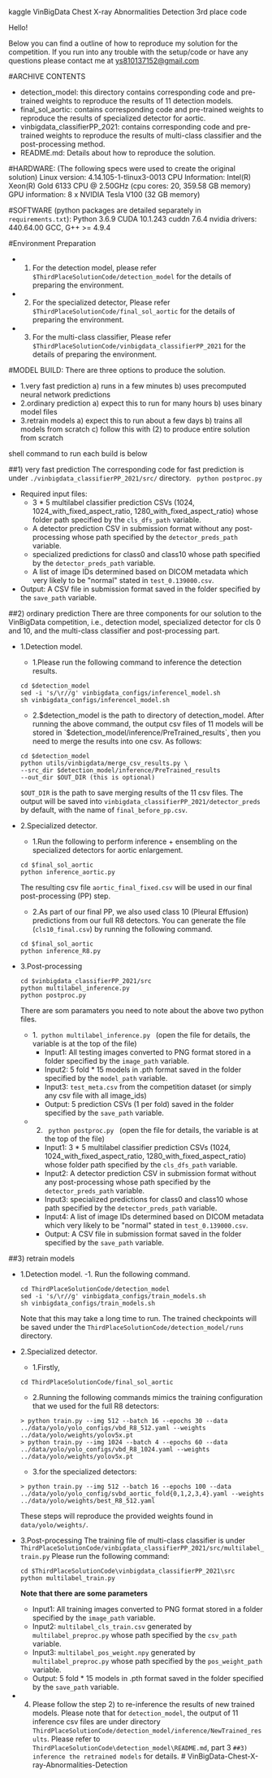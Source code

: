 kaggle VinBigData Chest X-ray Abnormalities Detection 3rd place code

Hello!

Below you can find a outline of how to reproduce my solution for the <VinBigData Chest X-ray Abnormalities Detection> competition.
If you run into any trouble with the setup/code or have any questions please contact me at <ys810137152@gmail.com>

#ARCHIVE CONTENTS
- detection_model: this directory contains corresponding code and pre-trained weights to reproduce the results of
 11 detection models. 
- final_sol_aortic: contains corresponding code and pre-trained weights to reproduce the results of specialized detector
for aortic. 
- vinbigdata_classifierPP_2021: contains corresponding code and pre-trained weights to reproduce the results 
of multi-class classifier and the post-processing method.
- README.md: Details about how to reproduce the solution.

#HARDWARE: (The following specs were used to create the original solution)
Linux version: 4.14.105-1-tlinux3-0013
CPU Information: Intel(R) Xeon(R) Gold 6133 CPU @ 2.50GHz (cpu cores: 20, 359.58 GB memory)
GPU information: 8 x NVIDIA Tesla V100 (32 GB memory)

#SOFTWARE (python packages are detailed separately in `requirements.txt`):
Python 3.6.9
CUDA 10.1.243
cuddn 7.6.4
nvidia drivers: 440.64.00
GCC, G++ >= 4.9.4


#Environment Preparation
- 1. For the detection model, please refer `$ThirdPlaceSolutionCode/detection_model` for the details of preparing the environment.
- 2. For the specialized detector, Please refer `$ThirdPlaceSolutionCode/final_sol_aortic` for the details of preparing the environment.
- 3. For the multi-class classifier, Please refer `$ThirdPlaceSolutionCode/vinbigdata_classifierPP_2021` for the details of preparing the environment.

#MODEL BUILD: There are three options to produce the solution.
- 1.very fast prediction
    a) runs in a few minutes
    b) uses precomputed neural network predictions
- 2.ordinary prediction
    a) expect this to run for many hours
    b) uses binary model files
- 3.retrain models
    a) expect this to run about a few days
    b) trains all models from scratch
    c) follow this with (2) to produce entire solution from scratch


shell command to run each build is below

##1) very fast prediction
The corresponding code for fast prediction is under `./vinbigdata_classifierPP_2021/src/` directory.
<code> python postproc.py </code>
- Required input files: 
    - 3 \* 5 multilabel classifier prediction CSVs (1024, 1024_with_fixed_aspect_ratio, 1280_with_fixed_aspect_ratio) whose folder path specified by the `cls_dfs_path` variable.
    - A detector prediction CSV in submission format without any post-processing whose path specified by the `detector_preds_path` variable.
    - specialized predictions for class0 and class10 whose path specified by the `detector_preds_path` variable.
    - A list of image IDs determined based on DICOM metadata which very likely to be "normal" stated in `test_0.139000.csv`.
- Output: A CSV file in submission format saved in the folder specified by the `save_path` variable.

##2) ordinary prediction
There are three components for our solution to the VinBigData competition, i.e., detection model, 
specialized detector for cls 0 and 10, and the multi-class classifier and post-processing part.

- 1.Detection model.
    - 1.Please run the following command to inference the detection results.
    
    ```
    cd $detection_model
    sed -i 's/\r//g' vinbigdata_configs/inferencel_model.sh
    sh vinbigdata_configs/inferencel_model.sh
    ```
    
    - 2.$detection_model is the path to directory of detection_model. After running the above command, the output csv files of 11 models will be stored in 
    `$detection_model/inference/PreTrained_results`, then you need to merge the results into one csv.
    As follows:
    
    ```
    cd $detection_model
    python utils/vinbigdata/merge_csv_results.py \
    --src_dir $detection_model/inference/PreTrained_results
    --out_dir $OUT_DIR (this is optional)
    ```
    `$OUT_DIR` is the path to save merging results of the 11 csv files. The output will be saved into
    `vinbigdata_classifierPP_2021/detector_preds` by default, with the name of `final_before_pp.csv`.
    
- 2.Specialized detector.
    - 1.Run the following to perform inference + ensembling on the specialized detectors for aortic enlargement.
    ```
    cd $final_sol_aortic
    python inference_aortic.py
    ```
    The resulting csv file `aortic_final_fixed.csv` will be used in our final post-processing (PP) step.
    
    - 2.As part of our final PP, we also used class 10 (Pleural Effusion) predictions from our full R8 detectors. 
    You can generate the file (`cls10_final.csv`) by running the following command.
    ```
    cd $final_sol_aortic
    python inference_R8.py
    ```
- 3.Post-processing
    ```
    cd $vinbigdata_classifierPP_2021/src
    python multilabel_inference.py
    python postproc.py
    ```
    There are som paramaters you need to note about the above two python files.
    - 1.<code> python multilabel_inference.py </code> (open the file for details, the variable is at the top of the file)
        - Input1: All testing images converted to PNG format stored in a folder specified by the `image_path` variable.
        - Input2: 5 fold \* 15 models in .pth format saved in the folder specified by the `model_path` variable.
        - Input3: `test_meta.csv` from the competition dataset (or simply any csv file with all image_ids)
        - Output: 5 prediction CSVs (1 per fold) saved in the folder specified by the `save_path` variable.
    - 2. <code> python postproc.py </code> (open the file for details, the variable is at the top of the file)
        - Input1: 3 \* 5 multilabel classifier prediction CSVs (1024, 1024_with_fixed_aspect_ratio, 1280_with_fixed_aspect_ratio) whose folder path specified by the `cls_dfs_path` variable.
        - Input2: A detector prediction CSV in submission format without any post-processing whose path specified by the `detector_preds_path` variable.
        - Input3: specialized predictions for class0 and class10 whose path specified by the `detector_preds_path` variable.
        - Input4: A list of image IDs determined based on DICOM metadata which very likely to be "normal" stated in `test_0.139000.csv`.
        - Output: A CSV file in submission format saved in the folder specified by the `save_path` variable.


##3) retrain models
- 1.Detection model.
    -1. Run the following command.
    ```
    cd ThirdPlaceSolutionCode/detection_model
    sed -i 's/\r//g' vinbigdata_configs/train_models.sh
    sh vinbigdata_configs/train_models.sh
    ```
    Note that this may take a long time to run. The trained checkpoints will be saved under the
    `ThirdPlaceSolutionCode/detection_model/runs` directory.

- 2.Specialized detector.
    - 1.Firstly,
    ```
    cd ThirdPlaceSolutionCode/final_sol_aortic
    ```
    
    - 2.Running the following commands mimics the training configuration that we used for the full R8 detectors:
    ```
    > python train.py --img 512 --batch 16 --epochs 30 --data ../data/yolo/yolo_configs/vbd_R8_512.yaml --weights ../data/yolo/weights/yolov5x.pt
    > python train.py --img 1024 --batch 4 --epochs 60 --data ../data/yolo/yolo_configs/vbd_R8_1024.yaml --weights ../data/yolo/weights/yolov5x.pt
    ```
    - 3.for the specialized detectors:
    ```
    > python train.py --img 512 --batch 16 --epochs 100 --data ../data/yolo/yolo_config/svbd_aortic_fold{0,1,2,3,4}.yaml --weights ../data/yolo/weights/best_R8_512.yaml
    ```
    
    These steps will reproduce the provided weights found in `data/yolo/weights/`.
    
- 3.Post-processing
    The training file of multi-class classifier is under `ThirdPlaceSolutionCode/vinbigdata_classifierPP_2021/src/multilabel_train.py`
    Please run the following command:
    ```
    cd $ThirdPlaceSolutionCode\vinbigdata_classifierPP_2021\src
    python multilabel_train.py
    ```
    **Note that there are some parameters**
    - Input1: All training images converted to PNG format stored in a folder specified by the `image_path` variable.
    - Input2: `multilabel_cls_train.csv` generated by `multilabel_preproc.py` whose path specified by the `csv_path` variable.
    - Input3: `multilabel_pos_weight.npy` generated by `multilabel_preproc.py` whose path specified by the `pos_weight_path` variable.  
    - Output: 5 fold \* 15 models in .pth format saved in the folder specified by the `save_path` variable.

- 4. Please follow the step 2) to re-inference the results of new trained models. Please note that for `detection_model`,
the output of 11 inference csv files are under directory `ThirdPlaceSolutionCode/detection_model/inference/NewTrained_results`. 
Please refer to `ThirdPlaceSolutionCode\detection_model\README.md`, part 3 `##3) inference the retrained models` for details. # VinBigData-Chest-X-ray-Abnormalities-Detection
